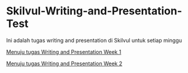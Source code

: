 # Skilvul-Writing-and-Presentation-Test
Ini adalah tugas writing and presentation di Skilvul untuk setiap minggu

<a href="https://github.com/hafiihzafarhana/Skilvul-Writing-and-Presentation-Test/blob/main/Week%201.md">Menuju tugas Writing and Presentation Week 1</a>

<a href="https://github.com/hafiihzafarhana/Skilvul-Writing-and-Presentation-Test/blob/main/Week%202.md">Menuju tugas Writing and Presentation Week 2</a>
